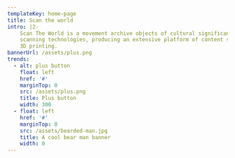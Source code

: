 ```yaml
---
templateKey: home-page
title: Scan the world
intro: |2-
    Scan The World is a movement archive objects of cultural significance using 3D
    scanning technologies, producing an extensive platform of content suitable for
    3D printing.
bannerUrl: /assets/plus.png
trends:
  - alt: plus button
    float: left
    href: '#'
    marginTop: 0
    src: /assets/plus.png
    title: Plus button
    width: 300
  - float: left
    href: '#'
    marginTop: 0
    src: /assets/bearded-man.jpg
    title: A cool bear man banner
    width: 0
---
```


